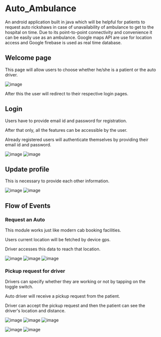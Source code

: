 # Auto_Ambulance

An android application built in java which will be helpful for patients to request auto rickshaws in case of unavailability of ambulance to get to the hospital on time. Due to its point-to-point connectivity and convenience it can be easily use as an ambulance. Google maps API are use
for location access and Google firebase is used as real time database.

## Welcome page
This page will allow users to choose whether he/she is a patient or the auto driver.

![image](https://user-images.githubusercontent.com/44221142/210944032-40926466-e85a-47af-b36c-8a55e30c635a.png)

After this the user will redirect to their respective login pages.
## Login
Users have to provide email id and password for registration.

After that only, all the features can be accessible by the user.

Already registered users will authenticate themselves by providing their email id and password.
		
![image](https://user-images.githubusercontent.com/44221142/210944140-af87f0f5-8d32-42b8-9eb9-10164afffe4b.png)
![image](https://user-images.githubusercontent.com/44221142/210944187-3167ba0b-8958-4d11-a241-2d1217d72442.png)


## Update profile
This is necessary to provide each other information.
			
![image](https://user-images.githubusercontent.com/44221142/210944256-bee02761-715a-4da8-93a8-27c96b49a6b6.png)
![image](https://user-images.githubusercontent.com/44221142/210944279-264eab39-03a5-47ca-afb8-be96d31cb7dc.png)


## Flow of Events

### Request an Auto 
This module works just like modern cab booking facilities.

Users current location will be fetched by device gps.

Driver accesses this data to reach that location.


![image](https://user-images.githubusercontent.com/44221142/210944340-cb9c6141-9673-41e4-9362-2f532e63a53f.png) 
![image](https://user-images.githubusercontent.com/44221142/210944413-54888b71-38a9-46b1-8f46-77a4a1852c0d.png)
![image](https://user-images.githubusercontent.com/44221142/210944448-f9a0c162-9404-47d7-b16f-d2e7de708991.png)


### Pickup request for driver
Drivers can specify whether they are working or not by tapping on the toggle switch.

Auto driver will receive a pickup request from the patient.

Driver can accept the pickup request and then the patient can see the driver's location and distance.

![image](https://user-images.githubusercontent.com/44221142/210944370-0d9e45db-0b64-4ecd-9bef-1e28137ff53e.png)
![image](https://user-images.githubusercontent.com/44221142/210944488-3b564f85-db3f-4a86-b461-2354b1847226.png)
![image](https://user-images.githubusercontent.com/44221142/210944534-28cdc571-c537-43eb-ab54-abc2c063836d.png)

![image](https://user-images.githubusercontent.com/44221142/210944605-87394308-5936-4f97-9de8-43c9f8a170ae.png)
![image](https://user-images.githubusercontent.com/44221142/210944578-3e1f9684-bf2b-44e3-b23c-c0495e3fc997.png)


		
		
			
	

